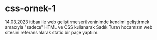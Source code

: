 # css-ornek-1

14.03.2023 itibarı ile web geliştirme serüveninimde kendimi geliştirmek amacıyla "sadece" HTML ve CSS kullanarak Sadık Turan hocamızın web sitesini 
referans alarak static bir page yaptıım.
